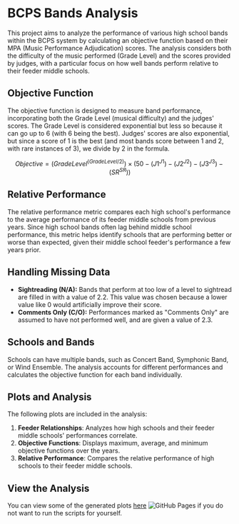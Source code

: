 # BCPS Bands Analysis

This project aims to analyze the performance of various high school bands within the BCPS system by calculating an objective function based on their MPA (Music Performance Adjudication) scores. The analysis considers both the difficulty of the music performed (Grade Level) and the scores provided by judges, with a particular focus on how well bands perform relative to their feeder middle schools.

## Objective Function

The objective function is designed to measure band performance, incorporating both the Grade Level (musical difficulty) and the judges' scores. The Grade Level is considered exponential but less so because it can go up to 6 (with 6 being the best). Judges' scores are also exponential, but since a score of 1 is the best (and most bands score between 1 and 2, with rare instances of 3), we divide by 2 in the formula.

$$
Objective = (Grade Level^{(Grade Level/2)}) \times (50 - (J1^{J1}) - (J2^{J2}) - (J3^{J3}) - (SR^{SR}))
$$

## Relative Performance

The relative performance metric compares each high school's performance to the average performance of its feeder middle schools from previous years. Since high school bands often lag behind middle school performance, this metric helps identify schools that are performing better or worse than expected, given their middle school feeder's performance a few years prior.

## Handling Missing Data

- **Sightreading (N/A):** Bands that perform at too low of a level to sightread are filled in with a value of 2.2. This value was chosen because a lower value like 0 would artificially improve their score.
- **Comments Only (C/O):** Performances marked as "Comments Only" are assumed to have not performed well, and are given a value of 2.3.

## Schools and Bands

Schools can have multiple bands, such as Concert Band, Symphonic Band, or Wind Ensemble. The analysis accounts for different performances and calculates the objective function for each band individually.

## Plots and Analysis

The following plots are included in the analysis:

1. **Feeder Relationships**: Analyzes how high schools and their feeder middle schools' performances correlate.
2. **Objective Functions**: Displays maximum, average, and minimum objective functions over the years.
3. **Relative Performance**: Compares the relative performance of high schools to their feeder middle schools.

## View the Analysis

You can view some of the generated plots [here](https://zakk-h.github.io/BCPSBands/) ![GitHub Pages](https://img.shields.io/badge/GitHub-Pages-181717?logo=github&style=for-the-badge) if you do not want to run the scripts for yourself.
